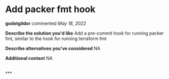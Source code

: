 # Add packer fmt hook

**godotgildor** commented *May 18, 2022*

<!--
Have any questions? Check out the contributing docs at https://gruntwork.notion.site/Gruntwork-Coding-Methodology-02fdcd6e4b004e818553684760bf691e,
or ask in this issue and a Gruntwork core maintainer will be happy to help :)
-->

**Describe the solution you'd like**
Add a pre-commit hook for running packer fmt, similar to the hook for running terraform fmt

**Describe alternatives you've considered**
NA

**Additional context**
NA

<br />
***


